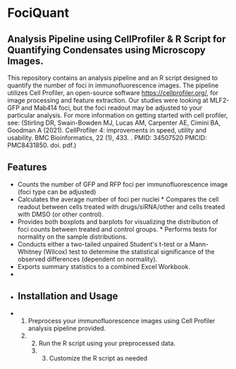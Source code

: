 # FociQuant

## Analysis Pipeline using CellProfiler & R Script for Quantifying Condensates using Microscopy Images.

This repository contains an analysis pipeline and an R script designed to quantify the number of foci in immunofluorescence images. The pipeline utilizes Cell Profiler, an open-source software https://cellprofiler.org/, for image processing and feature extraction. Our studies were looking at MLF2-GFP and Mab414 foci, but the foci readout may be adjusted to your particular analysis. For more information on getting started with cell profiler, see: (Stirling DR, Swain-Bowden MJ, Lucas AM, Carpenter AE, Cimini BA, Goodman A (2021). CellProfiler 4: improvements in speed, utility and usability. BMC Bioinformatics, 22 (1), 433. . PMID: 34507520 PMCID: PMC8431850. doi. pdf.) 

## Features 
* Counts the number of GFP and RFP foci per immunofluorescence image (foci type can be adjusted)
* Calculates the average number of foci per nuclei * Compares the cell readout between cells treated with drugs/siRNA/other and cells treated with DMSO (or other control).
* Provides both boxplots and barplots for visualizing the distribution of foci counts between treated and control groups. * Performs tests for normality on the sample distributions.
* Conducts either a two-tailed unpaired Student's t-test or a Mann-Whitney (Wilcox) test to determine the statistical significance of the observed differences (dependent on normality).
* Exports summary statistics to a combined Excel Workbook.
*
* ## Installation and Usage
* 1. Preprocess your immunofluorescence images using Cell Profiler analysis pipeline provided.
  2. 2. Run the R script using your preprocessed data.
     3. 3. Customize the R script as needed
